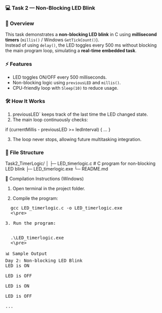 ### 💻 **Task 2 — Non-Blocking LED Blink**

### 🔹 **Overview**  
This task demonstrates a **non-blocking LED blink** in C using **millisecond timers** (`millis()` / Windows `GetTickCount()`).  
Instead of using `delay()`, the LED toggles every 500 ms without blocking the main program loop, simulating a **real-time embedded task**.

### ⚡ **Features**  
- LED toggles ON/OFF every 500 milliseconds.  
- Non-blocking logic using `previousLED` and `millis()`.  
- CPU-friendly loop with `Sleep(10)` to reduce usage.  

### 🛠️ **How It Works**  
1. previousLED` keeps track of the last time the LED changed state.  
2. The main loop continuously checks:

if (currentMillis - previousLED >= ledInterval) { ... }

3. The loop never stops, allowing future multitasking integration.


### 📁 **File Structure**
Task2_TimerLogic/
│
├─ LED_timerlogic.c     # C program for non-blocking LED blink
├─ LED_timerlogic.exe
└─ README.md

💾 Compilation Instructions (Windows)

1. Open terminal in the project folder.

2. Compile the program:
  <pre>
  gcc LED_timerlogic.c -o LED_timerlogic.exe
  <\pre>

3. Run the program:
  <pre>
  .\LED_timerlogic.exe
  <\pre>

📊 Sample Output
Day 2: Non-blocking LED Blink
LED is ON <br>
LED is OFF <br>
LED is ON <br>
LED is OFF <br>
...        <br>
